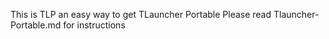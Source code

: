 This is TLP an easy way to get TLauncher Portable
Please read Tlauncher-Portable.md for instructions
